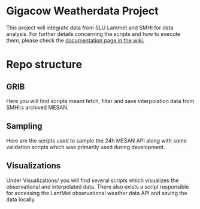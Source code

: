 # Gigacow Weatherdata Project
This project will integrate data from SLU Lantmet and SMHI for data analysis.
For further details concerning the scripts and how to execute them, please check the [documentation page in the wiki.](https://github.com/SGBC/weatherdata/wiki/Documentation)


# Repo structure
## GRIB
Here you will find scripts meant fetch, filter and save interpolation data from SMHI:s archived MESAN.

## Sampling
Here are the scripts used to sample the 24h MESAN API along with some validation scripts which was primarily used during development.

## Visualizations
Under Visualizations/ you will find several scripts which visualizes the observational and interpolated data. There also exists a script responsible for accessing the LantMet observational weather data API and saving the data locally.
